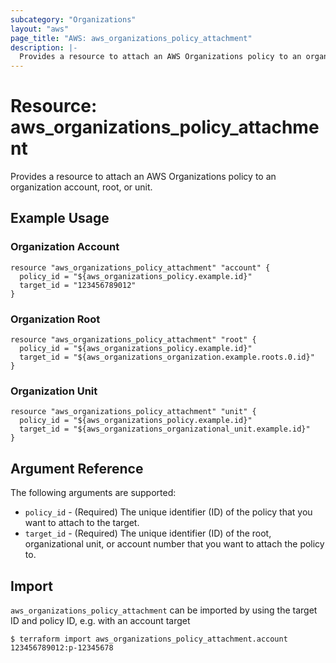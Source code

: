 ```yaml
---
subcategory: "Organizations"
layout: "aws"
page_title: "AWS: aws_organizations_policy_attachment"
description: |-
  Provides a resource to attach an AWS Organizations policy to an organization account, root, or unit.
---
```


# Resource: aws_organizations_policy_attachment

Provides a resource to attach an AWS Organizations policy to an organization account, root, or unit.

## Example Usage

### Organization Account

```hcl
resource "aws_organizations_policy_attachment" "account" {
  policy_id = "${aws_organizations_policy.example.id}"
  target_id = "123456789012"
}
```

### Organization Root

```hcl
resource "aws_organizations_policy_attachment" "root" {
  policy_id = "${aws_organizations_policy.example.id}"
  target_id = "${aws_organizations_organization.example.roots.0.id}"
}
```

### Organization Unit

```hcl
resource "aws_organizations_policy_attachment" "unit" {
  policy_id = "${aws_organizations_policy.example.id}"
  target_id = "${aws_organizations_organizational_unit.example.id}"
}
```

## Argument Reference

The following arguments are supported:

* `policy_id` - (Required) The unique identifier (ID) of the policy that you want to attach to the target.
* `target_id` - (Required) The unique identifier (ID) of the root, organizational unit, or account number that you want to attach the policy to.

## Import

`aws_organizations_policy_attachment` can be imported by using the target ID and policy ID, e.g. with an account target

```
$ terraform import aws_organizations_policy_attachment.account 123456789012:p-12345678
```
